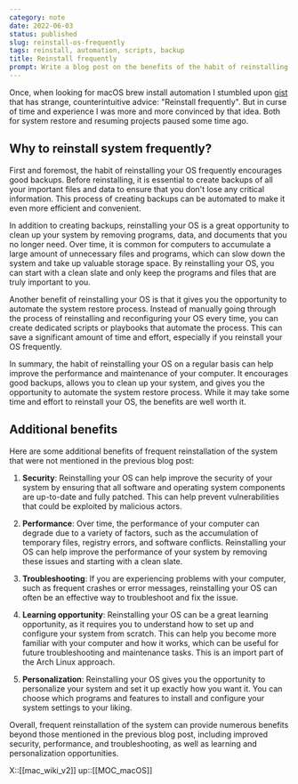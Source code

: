 ```yaml
---
category: note
date: 2022-06-03
status: published
slug: reinstall-os-frequently
tags: reinstall, automation, scripts, backup
title: Reinstall frequently
prompt: Write a blog post on the benefits of the habit of reinstalling the system frequently. Take into account that this habit enforces creating good backups and automating backup creation, giving an opportunity to clean up the system from the stuff that is not needed (programs, data, documents). Encourages automation of system restore - e.g. creating dedicated scripts or playbooks.
---
```

Once, when looking for macOS brew install automation I stumbled upon [gist](https://gist.github.com/izikeros/d4a8a6a7b8fa267f2b4fd6c1fbd6a08e) that has strange, counterintuitive advice: "Reinstall frequently". But in curse of time and experience I was more and more convinced by that idea. Both for system restore and resuming projects paused some time ago.

## Why to reinstall system frequently?

First and foremost, the habit of reinstalling your OS frequently encourages good backups. Before reinstalling, it is essential to create backups of all your important files and data to ensure that you don't lose any critical information. This process of creating backups can be automated to make it even more efficient and convenient.

In addition to creating backups, reinstalling your OS is a great opportunity to clean up your system by removing programs, data, and documents that you no longer need. Over time, it is common for computers to accumulate a large amount of unnecessary files and programs, which can slow down the system and take up valuable storage space. By reinstalling your OS, you can start with a clean slate and only keep the programs and files that are truly important to you.

Another benefit of reinstalling your OS is that it gives you the opportunity to automate the system restore process. Instead of manually going through the process of reinstalling and reconfiguring your OS every time, you can create dedicated scripts or playbooks that automate the process. This can save a significant amount of time and effort, especially if you reinstall your OS frequently.

In summary, the habit of reinstalling your OS on a regular basis can help improve the performance and maintenance of your computer. It encourages good backups, allows you to clean up your system, and gives you the opportunity to automate the system restore process. While it may take some time and effort to reinstall your OS, the benefits are well worth it.

## Additional benefits

Here are some additional benefits of frequent reinstallation of the system that were not mentioned in the previous blog post:

1. **Security**: Reinstalling your OS can help improve the security of your system by ensuring that all software and operating system components are up-to-date and fully patched. This can help prevent vulnerabilities that could be exploited by malicious actors.

2. **Performance**: Over time, the performance of your computer can degrade due to a variety of factors, such as the accumulation of temporary files, registry errors, and software conflicts. Reinstalling your OS can help improve the performance of your system by removing these issues and starting with a clean slate.

3. **Troubleshooting**: If you are experiencing problems with your computer, such as frequent crashes or error messages, reinstalling your OS can often be an effective way to troubleshoot and fix the issue.

4. **Learning opportunity**: Reinstalling your OS can be a great learning opportunity, as it requires you to understand how to set up and configure your system from scratch. This can help you become more familiar with your computer and how it works, which can be useful for future troubleshooting and maintenance tasks. This is an import part of the Arch Linux approach.

5. **Personalization**: Reinstalling your OS gives you the opportunity to personalize your system and set it up exactly how you want it. You can choose which programs and features to install and configure your system settings to your liking.

Overall, frequent reinstallation of the system can provide numerous benefits beyond those mentioned in the previous blog post, including improved security, performance, and troubleshooting, as well as learning and personalization opportunities.

X::[[mac_wiki_v2]]
up::[[MOC_macOS]]
